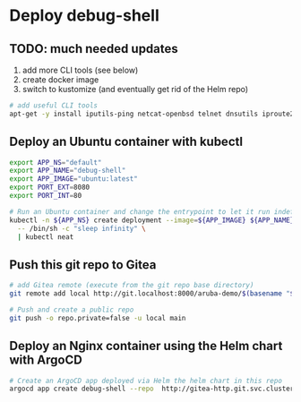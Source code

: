 # Deploy debug-shell

## TODO: much needed updates

1. add more CLI tools (see below)
2. create docker image
3. switch to kustomize (and eventually get rid of the Helm repo)

```sh
# add useful CLI tools
apt-get -y install iputils-ping netcat-openbsd telnet dnsutils iproute2
```

## Deploy an Ubuntu container with kubectl

```sh
export APP_NS="default"
export APP_NAME="debug-shell"
export APP_IMAGE="ubuntu:latest"
export PORT_EXT=8080
export PORT_INT=80

# Run an Ubuntu container and change the entrypoint to let it run indefinitely
kubectl -n ${APP_NS} create deployment --image=${APP_IMAGE} ${APP_NAME} --port=${PORT_INT} -o yaml --dry-run=client \
  -- /bin/sh -c "sleep infinity" \
  | kubectl neat
```

## Push this git repo to Gitea

```sh
# add Gitea remote (execute from the git repo base directory)
git remote add local http://git.localhost:8000/aruba-demo/$(basename "${PWD}").git

# Push and create a public repo
git push -o repo.private=false -u local main
```

## Deploy an Nginx container using the Helm chart with ArgoCD

```sh
# Create an ArgoCD app deployed via Helm the helm chart in this repo
argocd app create debug-shell --repo  http://gitea-http.git.svc.cluster.local:3000/aruba-demo/debug-shell.git --path debug-shell --dest-server https://kubernetes.default.svc --dest-namespace default --sync-policy auto --upsert --values ../values.yaml
```
